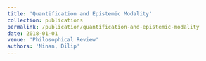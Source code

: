 ```yaml
---
title: 'Quantification and Epistemic Modality'
collection: publications
permalink: /publication/quantification-and-epistemic-modality
date: 2018-01-01
venue: 'Philosophical Review'
authors: 'Ninan, Dilip'
---
```

